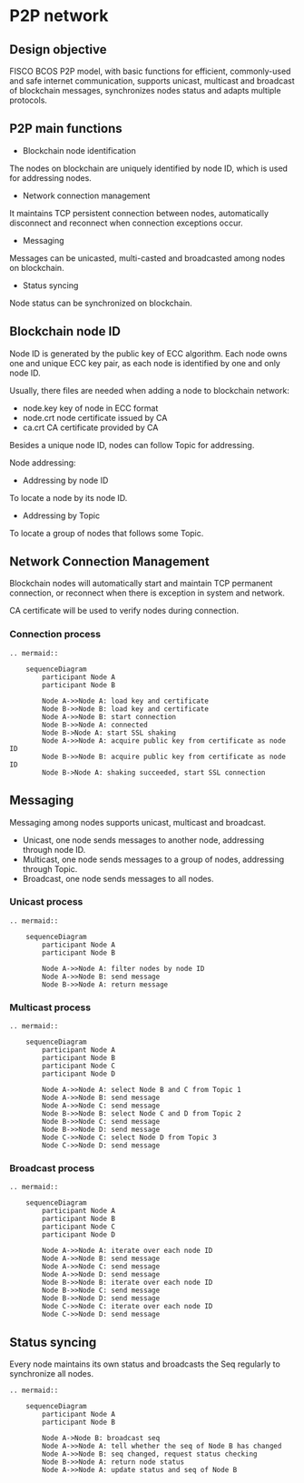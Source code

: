 # P2P network

## Design objective

FISCO BCOS P2P model, with basic functions for efficient, commonly-used and safe internet communication, supports unicast, multicast and broadcast of blockchain messages, synchronizes nodes status and adapts multiple protocols.

## P2P main functions

- Blockchain node identification

The nodes on blockchain are uniquely identified by node ID, which is used for addressing nodes.

- Network connection management

It maintains TCP persistent connection between nodes, automatically disconnect and reconnect when connection exceptions occur.

- Messaging

Messages can be unicasted, multi-casted and broadcasted among nodes on blockchain.

- Status syncing

Node status can be synchronized on blockchain.

## Blockchain node ID

Node ID is generated by the public key of ECC algorithm. Each node owns one and unique ECC key pair, as each node is identified by one and only node ID.

Usually, there files are needed when adding a node to blockchain network:

- node.key key of node in ECC format
- node.crt node certificate issued by CA
- ca.crt CA certificate provided by CA

Besides a unique node ID, nodes can follow Topic for addressing.

Node addressing:

- Addressing by node ID

To locate a node by its node ID.

- Addressing by Topic

To locate a group of nodes that follows some Topic.

## Network Connection Management

Blockchain nodes will automatically start and maintain TCP permanent connection, or reconnect when there is exception in system and network.

CA certificate will be used to verify nodes during connection.

### Connection process

```eval_rst
.. mermaid::

    sequenceDiagram
        participant Node A
        participant Node B

        Node A->>Node A: load key and certificate
        Node B->>Node B: load key and certificate
        Node A->>Node B: start connection
        Node B->>Node A: connected
        Node B->Node A: start SSL shaking
        Node A->>Node A: acquire public key from certificate as node ID
        Node B->>Node B: acquire public key from certificate as node ID
        Node B->Node A: shaking succeeded, start SSL connection

```

## Messaging

Messaging among nodes supports unicast, multicast and broadcast.

- Unicast, one node sends messages to another node, addressing through node ID.
- Multicast, one node sends messages to a group of nodes, addressing through Topic.
- Broadcast, one node sends messages to all nodes.

### Unicast process

```eval_rst
.. mermaid::

    sequenceDiagram
        participant Node A
        participant Node B

        Node A->>Node A: filter nodes by node ID
        Node A->>Node B: send message
        Node B->>Node A: return message

```

### Multicast process

```eval_rst
.. mermaid::

    sequenceDiagram
        participant Node A
        participant Node B
        participant Node C
        participant Node D

        Node A->>Node A: select Node B and C from Topic 1
        Node A->>Node B: send message
        Node A->>Node C: send message
        Node B->>Node B: select Node C and D from Topic 2
        Node B->>Node C: send message
        Node B->>Node D: send message
        Node C->>Node C: select Node D from Topic 3
        Node C->>Node D: send message

```

### Broadcast process

```eval_rst
.. mermaid::

    sequenceDiagram
        participant Node A
        participant Node B
        participant Node C
        participant Node D

        Node A->>Node A: iterate over each node ID
        Node A->>Node B: send message
        Node A->>Node C: send message
        Node A->>Node D: send message
        Node B->>Node B: iterate over each node ID
        Node B->>Node C: send message
        Node B->>Node D: send message
        Node C->>Node C: iterate over each node ID
        Node C->>Node D: send message

```

## Status syncing

Every node maintains its own status and broadcasts the Seq regularly to synchronize all nodes.

```eval_rst
.. mermaid::

    sequenceDiagram
        participant Node A
        participant Node B

        Node A->Node B: broadcast seq
        Node A->>Node A: tell whether the seq of Node B has changed
        Node A->>Node B: seq changed, request status checking
        Node B->>Node A: return node status
        Node A->>Node A: update status and seq of Node B

```